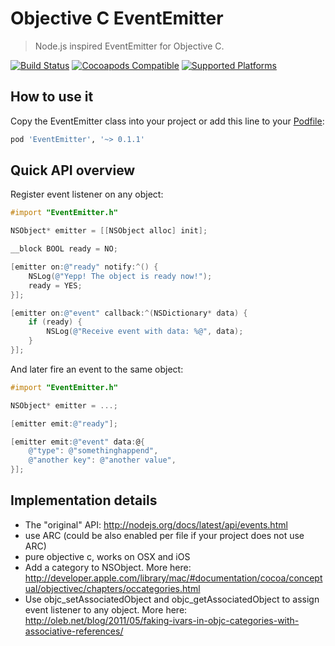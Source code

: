 # Objective C EventEmitter

> Node.js inspired EventEmitter for Objective C.

[![Build Status](https://travis-ci.org/jerolimov/EventEmitter.svg)](https://travis-ci.org/jerolimov/EventEmitter)
[![Cocoapods Compatible](https://img.shields.io/cocoapods/v/EventEmitter.svg)](https://img.shields.io/cocoapods/v/EventEmitter.svg)
[![Supported Platforms](https://img.shields.io/cocoapods/p/EventEmitter.svg?style=flat)](http://cocoadocs.org/docsets/EventEmitter)

## How to use it

Copy the EventEmitter class into your project or add this line to your [Podfile](http://cocoapods.org/):

```ruby
pod 'EventEmitter', '~> 0.1.1'
```

## Quick API overview

Register event listener on any object:

```objectivec
#import "EventEmitter.h"

NSObject* emitter = [[NSObject alloc] init];

__block BOOL ready = NO;

[emitter on:@"ready" notify:^() {
	NSLog(@"Yepp! The object is ready now!");
	ready = YES;
}];

[emitter on:@"event" callback:^(NSDictionary* data) {
	if (ready) {
		NSLog(@"Receive event with data: %@", data);
	}
}];
```

And later fire an event to the same object:

```objectivec
#import "EventEmitter.h"

NSObject* emitter = ...;

[emitter emit:@"ready"];

[emitter emit:@"event" data:@{
	@"type": @"somethinghappend",
	@"another key": @"another value",
}];
```

## Implementation details

* The "original" API: http://nodejs.org/docs/latest/api/events.html
* use ARC (could be also enabled per file if your project does not use ARC)
* pure objective c, works on OSX and iOS
* Add a category to NSObject. More here: http://developer.apple.com/library/mac/#documentation/cocoa/conceptual/objectivec/chapters/occategories.html
* Use objc_setAssociatedObject and objc_getAssociatedObject to assign event listener to any object. More here: http://oleb.net/blog/2011/05/faking-ivars-in-objc-categories-with-associative-references/

